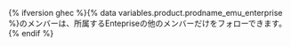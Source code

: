{% ifversion ghec %}{% data variables.product.prodname_emu_enterprise %}のメンバーは、所属するEntepriseの他のメンバーだけをフォローできます。 {% endif %}
